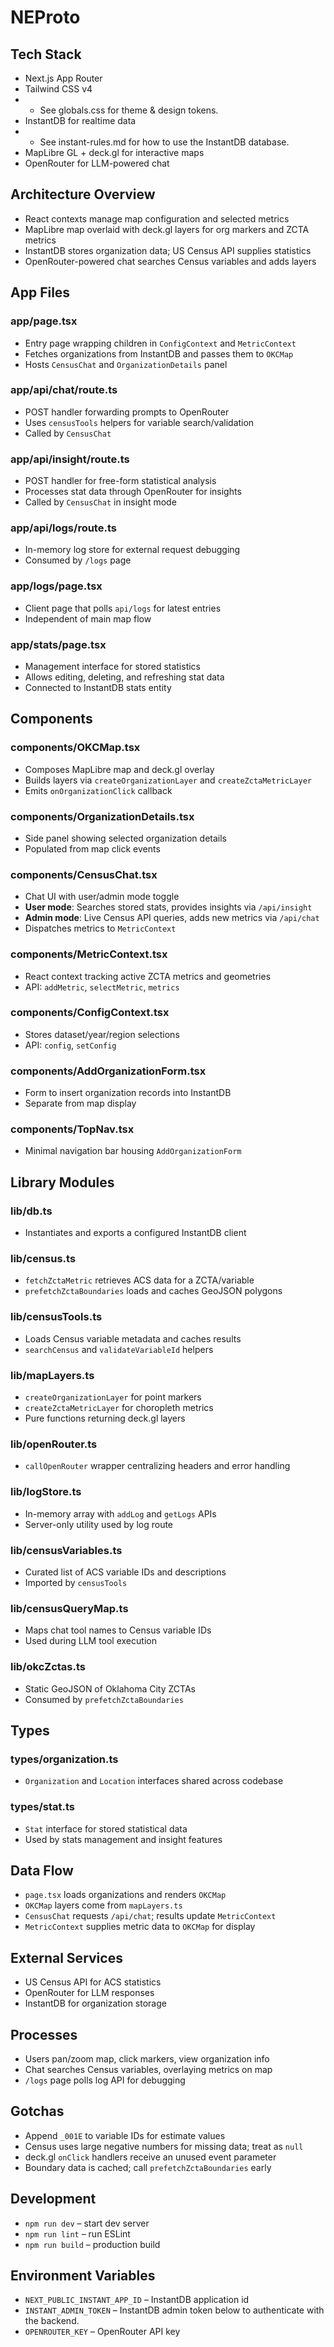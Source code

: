 # NEProto

## Tech Stack
- Next.js App Router
- Tailwind CSS v4
- - See globals.css for theme & design tokens.
- InstantDB for realtime data
- - See instant-rules.md for how to use the InstantDB database.
- MapLibre GL + deck.gl for interactive maps
- OpenRouter for LLM-powered chat

## Architecture Overview
- React contexts manage map configuration and selected metrics
- MapLibre map overlaid with deck.gl layers for org markers and ZCTA metrics
- InstantDB stores organization data; US Census API supplies statistics
- OpenRouter-powered chat searches Census variables and adds layers

## App Files
### app/page.tsx
- Entry page wrapping children in `ConfigContext` and `MetricContext`
- Fetches organizations from InstantDB and passes them to `OKCMap`
- Hosts `CensusChat` and `OrganizationDetails` panel

### app/api/chat/route.ts
- POST handler forwarding prompts to OpenRouter
- Uses `censusTools` helpers for variable search/validation
- Called by `CensusChat`

### app/api/insight/route.ts
- POST handler for free-form statistical analysis
- Processes stat data through OpenRouter for insights
- Called by `CensusChat` in insight mode

### app/api/logs/route.ts
- In-memory log store for external request debugging
- Consumed by `/logs` page

### app/logs/page.tsx
- Client page that polls `api/logs` for latest entries
- Independent of main map flow

### app/stats/page.tsx
- Management interface for stored statistics
- Allows editing, deleting, and refreshing stat data
- Connected to InstantDB stats entity

## Components
### components/OKCMap.tsx
- Composes MapLibre map and deck.gl overlay
- Builds layers via `createOrganizationLayer` and `createZctaMetricLayer`
- Emits `onOrganizationClick` callback

### components/OrganizationDetails.tsx
- Side panel showing selected organization details
- Populated from map click events

### components/CensusChat.tsx
- Chat UI with user/admin mode toggle
- **User mode**: Searches stored stats, provides insights via `/api/insight`
- **Admin mode**: Live Census API queries, adds new metrics via `/api/chat`
- Dispatches metrics to `MetricContext`

### components/MetricContext.tsx
- React context tracking active ZCTA metrics and geometries
- API: `addMetric`, `selectMetric`, `metrics`

### components/ConfigContext.tsx
- Stores dataset/year/region selections
- API: `config`, `setConfig`

### components/AddOrganizationForm.tsx
- Form to insert organization records into InstantDB
- Separate from map display

### components/TopNav.tsx
- Minimal navigation bar housing `AddOrganizationForm`

## Library Modules
### lib/db.ts
- Instantiates and exports a configured InstantDB client

### lib/census.ts
- `fetchZctaMetric` retrieves ACS data for a ZCTA/variable
- `prefetchZctaBoundaries` loads and caches GeoJSON polygons

### lib/censusTools.ts
- Loads Census variable metadata and caches results
- `searchCensus` and `validateVariableId` helpers

### lib/mapLayers.ts
- `createOrganizationLayer` for point markers
- `createZctaMetricLayer` for choropleth metrics
- Pure functions returning deck.gl layers

### lib/openRouter.ts
- `callOpenRouter` wrapper centralizing headers and error handling

### lib/logStore.ts
- In-memory array with `addLog` and `getLogs` APIs
- Server-only utility used by log route

### lib/censusVariables.ts
- Curated list of ACS variable IDs and descriptions
- Imported by `censusTools`

### lib/censusQueryMap.ts
- Maps chat tool names to Census variable IDs
- Used during LLM tool execution

### lib/okcZctas.ts
- Static GeoJSON of Oklahoma City ZCTAs
- Consumed by `prefetchZctaBoundaries`

## Types
### types/organization.ts
- `Organization` and `Location` interfaces shared across codebase

### types/stat.ts
- `Stat` interface for stored statistical data
- Used by stats management and insight features

## Data Flow
- `page.tsx` loads organizations and renders `OKCMap`
- `OKCMap` layers come from `mapLayers.ts`
- `CensusChat` requests `/api/chat`; results update `MetricContext`
- `MetricContext` supplies metric data to `OKCMap` for display

## External Services
- US Census API for ACS statistics
- OpenRouter for LLM responses
- InstantDB for organization storage

## Processes
- Users pan/zoom map, click markers, view organization info
- Chat searches Census variables, overlaying metrics on map
- `/logs` page polls log API for debugging

## Gotchas
- Append `_001E` to variable IDs for estimate values
- Census uses large negative numbers for missing data; treat as `null`
- deck.gl `onClick` handlers receive an unused event parameter
- Boundary data is cached; call `prefetchZctaBoundaries` early

## Development
- `npm run dev` – start dev server
- `npm run lint` – run ESLint
- `npm run build` – production build

## Environment Variables
- `NEXT_PUBLIC_INSTANT_APP_ID` – InstantDB application id
- `INSTANT_ADMIN_TOKEN` – InstantDB admin token below to authenticate with the backend.
- `OPENROUTER_KEY` – OpenRouter API key
